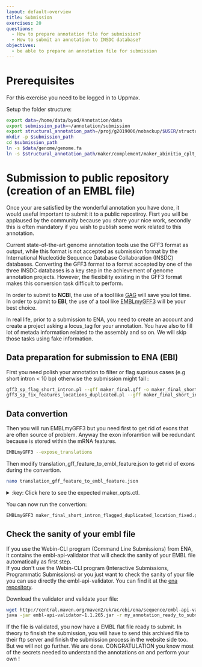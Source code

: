 ```yaml
---
layout: default-overview
title: Submission
exercises: 20
questions:
  - How to prepare annotation file for submission?
  - How to submit an annotation to INSDC database?
objectives:
  - be able to prepare an annotation file for submission
---
```


# Prerequisites
For this exercise you need to be logged in to Uppmax.

Setup the folder structure:

```bash
export data=/home/data/byod/Annotation/data
export submission_path=~/annotation/submission
export structural_annotation_path=/proj/g2019006/nobackup/$USER/structural_annotation
mkdir -p $submission_path
cd $submission_path
ln -s $data/genome/genome.fa
ln -s $structural_annotation_path/maker/complement/maker_abinitio_cplt_by_evidence.gff maker_final.gff

```

# Submission to public repository (creation of an EMBL file)

Once your are satisfied by the wonderful annotation you have done, it would useful important to submit it to a public repostiroy. Fisrt you will be applaused by the community because you share your nice work, secondly this is often mandatory if you wish to publish some work related to this annotation.

Current state-of-the-art genome annotation tools use the GFF3 format as output, while this format is not accepted as submission format by the International Nucleotide Sequence Database Collaboration (INSDC) databases. Converting the GFF3 format to a format accepted by one of the three INSDC databases is a key step in the achievement of genome annotation projects. However, the flexibility existing in the GFF3 format makes this conversion task difficult to perform.

In order to submit to **NCBI**, the use of a tool like [GAG](https://genomeannotation.github.io/GAG/) will save you lot time.  
In order to submit to **EBI**, the use of a tool like [EMBLmyGFF3](https://github.com/NBISweden/EMBLmyGFF3) will be your best choice.

In real life, prior to a submission to ENA, you need to create an account and create a project asking a locus_tag for your annotation. You have also to fill lot of metada information related to the assembly and so on. We will skip those tasks using fake information.

## Data preparation for submission to ENA (EBI)

First you need polish your annotation to filter or flag suprious cases (e.g short intron < 10 bp) otherwise the submission might fail :

```bash
gff3_sp_flag_short_intron.pl --gff maker_final.gff -o maker_final_short_intron_flagged.gff
gff3_sp_fix_features_locations_duplicated.pl --gff maker_final_short_intron_flagged.gff -o maker_final_short_intron_flagged_duplicated_location_fixed.gff
```

## Data convertion

Then you will run EMBLmyGFF3 but you need first to get rid of exons that are often source of problem. Anyway the exon inforamtion will be redundant because is stored within the mRNA features.

```bash
EMBLmyGFF3 --expose_translations
```

Then modify translation_gff_feature_to_embl_feature.json to get rid of exons during the convertion.

```bash
nano translation_gff_feature_to_embl_feature.json
```
<details>
<summary>:key: Click here to see the expected maker_opts.ctl.</summary>
{% highlight bash %}
  ...
 "exon": {
   "remove": true
 },
  ... 
{% endhighlight %}
</details>  


You can now run the convertion:

```bash
EMBLmyGFF3 maker_final_short_intron_flagged_duplicated_location_fixed.gff genome.fa -o my_annotation_ready_to_submit.embl
```

## Check the sanity of your embl file

If you use the Webin-CLI program (Command Line Submissions) from ENA, it contains the embl-api-validator that will check the sanity of your EMBL file automatically as first step.  
If you don't use the Webin-CLI program (Interactive Submissions, Programmatic Submissions) or you just want to check the sanity of your file you can use directly the embl-api-validator. You can find it at the [ena repository](https://github.com/enasequence/sequencetools).  

Download the validator and validate your file:

```bash
wget http://central.maven.org/maven2/uk/ac/ebi/ena/sequence/embl-api-validator/1.1.265/embl-api-validator-1.1.265.jar
java -jar embl-api-validator-1.1.265.jar -r my_annotation_ready_to_submit.embl
```

If the file is validated, you now have a EMBL flat file ready to submit. In theory to finsish the submission, you will have to send this archived file to their ftp server and finish the submission process in the website side too.
But we will not go further. We are done. CONGRATULATION you know most of the secrets needed to understand the annotations on and perform your own !
